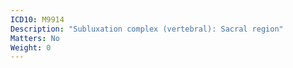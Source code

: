 ```yaml
---
ICD10: M9914
Description: "Subluxation complex (vertebral): Sacral region"
Matters: No
Weight: 0
---
```


